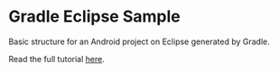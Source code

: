 Gradle Eclipse Sample
===================

Basic structure for an Android project on Eclipse generated by Gradle.

Read the full tutorial [here][1].

[1]: http://blog.gouline.net/2013/10/21/new-build-system-for-android-with-eclipse